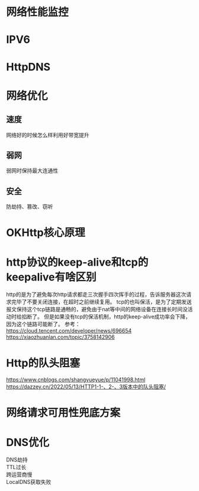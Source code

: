 # 网络性能监控
# IPV6
# HttpDNS
# 网络优化
## 速度
网络好的时候怎么样利用好带宽提升
## 弱网
弱网时保持最大连通性
## 安全
防劫持、篡改、窃听
# OKHttp核心原理
# http协议的keep-alive和tcp的keepalive有啥区别  
http的是为了避免每次http请求都走三次握手四次挥手的过程，告诉服务器这次请求完毕了不要关闭连接，在超时之前继续复用。
tcp的也叫保活，是为了定期发送报文保持这个tcp链路是通畅的，避免由于nat等中间的网络设备在连接长时间没活动时给掐断了。
但是如果没有tcp的保活机制，http的keep-alive成功率会下降，因为这个链路可能断了。
参考：https://cloud.tencent.com/developer/news/696654  
https://xiaozhuanlan.com/topic/3758142906
# Http的队头阻塞
https://www.cnblogs.com/shangyueyue/p/11041998.html
https://dazzey.cn/2022/05/13/HTTP1-1-、2-、3版本中的队头阻塞/
# 网络请求可用性兜底方案
# DNS优化
DNS劫持  
TTL过长  
跨运营商慢  
LocalDNS获取失败  

